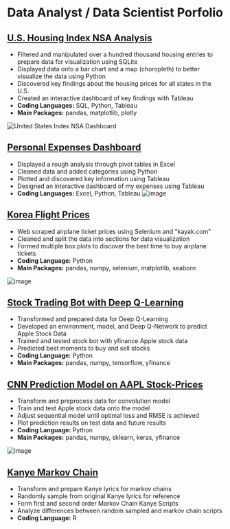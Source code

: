 # Data Analyst / Data Scientist Porfolio

## [U.S. Housing Index NSA Analysis](https://github.com/jjkcoding/US-Housing-Index-NSA-Analysis)
* Filtered and manipulated over a hundred thousand housing entries to prepare data for visualization using SQLite
* Displayed data onto a bar chart and a map (choropleth) to better visualize the data using Python
* Discovered key findings about the housing prices for all states in the U.S.
* Created an interactive dashboard of key findings with Tableau
* **Coding Languages:** SQL, Python, Tableau
* **Main Packages:** pandas, matplotlib, plotly

![United States Index NSA Dashboard](https://user-images.githubusercontent.com/43764400/150911866-c5139514-cd8e-424c-a4e1-522a2ab726f0.png)

## [Personal Expenses Dashboard](https://github.com/jjkcoding/Personal-Expenses-Dashboard)
* Displayed a rough analysis through pivot tables in Excel
* Cleaned data and added categories using Python
* Plotted and discovered key information using Tableau
* Designed an interactive dashboard of my expenses using Tableau
* **Coding Languages:** Excel, Python, Tableau
![image](https://user-images.githubusercontent.com/43764400/150591746-6b69b4d0-ef40-4b0e-a1a7-c18790d59e9a.png)

## [Korea Flight Prices](https://github.com/jjkcoding/Korea-Flight-Prices)
* Web scraped airplane ticket prices using Selenium and "kayak.com"
* Cleaned and split the data into sections for data visualization
* Formed multiple box plots to discover the best time to buy airplane tickets
* **Coding Language:** Python
* **Main Packages:** pandas, numpy, selenium, matplotlib, seaborn

![image](https://user-images.githubusercontent.com/43764400/148858537-b15414ef-8b55-450e-830c-4e8824cba983.png) 



## [Stock Trading Bot with Deep Q-Learning](https://github.com/jjkcoding/Stock-Trading-Bot-with-Deep-Q-Learning)
* Transformed and prepared data for Deep Q-Learning
* Developed an environment, model, and Deep Q-Network to predict Apple Stock Data
* Trained and tested stock bot with yfinance Apple stock data 
* Predicted best moments to buy and sell stocks
* **Coding Language:** Python
* **Main Packages:** pandas, numpy, tensorflow, yfinance


## [CNN Prediction Model on AAPL Stock-Prices](https://github.com/jjkcoding/CNN-Prediction-Model-on-AAPL-Stock-Prices)
* Transform and preprocess data for convolution model
* Train and test Apple stock data onto the model
* Adjust sequential model until optimal loss and RMSE is achieved
* Plot prediction results on test data and future results
* **Coding Language:** Python
* **Main Packages:** pandas, numpy, sklearn, keras, yfinance

![image](https://user-images.githubusercontent.com/43764400/146846404-85020e50-770e-44bd-b982-f0318b98e46a.png)


## [Kanye Markov Chain](https://github.com/jjkcoding/Kanye-Markov-Chain)
* Transform and prepare Kanye lyrics for markov chains
* Randomly sample from original Kanye lyrics for reference
* Form first and second order Markov Chain Kanye Scripts
* Analyze differences between random sampled and markov chain scripts
* **Coding Language:** R

